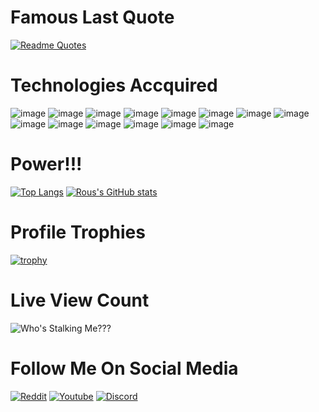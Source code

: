 # Famous Last Quote
[![Readme Quotes](https://quotes-github-readme.vercel.app/api?type=horizontal&theme=dracula&quote=The_Way_To_Remove_All_Bugs_Is_To_Remove_All_Programs)](https://github.com/piyushsuthar/github-readme-quotes)

# Technologies Accquired
![image](https://img.shields.io/badge/Java-ED8B00?style=for-the-badge&logo=openjdk&logoColor=white) ![image](https://img.shields.io/badge/C%23-239120?style=for-the-badge&logo=csharp&logoColor=white) ![image](https://img.shields.io/badge/JavaScript-323330?style=for-the-badge&logo=javascript&logoColor=F7DF1E) ![image](https://img.shields.io/badge/HTML5-E34F26?style=for-the-badge&logo=html5&logoColor=white) ![image](https://img.shields.io/badge/CSS3-1572B6?style=for-the-badge&logo=css3&logoColor=white) ![image](https://img.shields.io/badge/React-20232A?style=for-the-badge&logo=react&logoColor=61DAFB) ![image](https://img.shields.io/badge/.NET-512BD4?style=for-the-badge&logo=dotnet&logoColor=white) ![image](https://img.shields.io/badge/Material%20UI-007FFF?style=for-the-badge&logo=mui&logoColor=white) ![image](https://img.shields.io/badge/axios-671ddf?&style=for-the-badge&logo=axios&logoColor=white) ![image](https://img.shields.io/badge/MySQL-005C84?style=for-the-badge&logo=mysql&logoColor=white) ![image](https://img.shields.io/badge/Microsoft%20SQL%20Server-CC2927?style=for-the-badge&logo=microsoft%20sql%20server&logoColor=white)
![image](https://img.shields.io/badge/Jira-0052CC?style=for-the-badge&logo=Jira&logoColor=white) ![image](https://img.shields.io/badge/Figma-F24E1E?style=for-the-badge&logo=figma&logoColor=white) ![image](https://img.shields.io/badge/GitHub-100000?style=for-the-badge&logo=github&logoColor=white)


# Power!!!
[![Top Langs](https://github-readme-stats.vercel.app/api/top-langs/?username=Rous1141&layout=donut-vertical)](https://github.com/Rous1141/github-readme-stats)
[![Rous's GitHub stats](https://github-readme-stats.vercel.app/api?username=Rous1141)](https://github.com/Rous1141/github-readme-stats)

# Profile Trophies
[![trophy](https://github-profile-trophy.vercel.app/?username=Rous1141)](https://github.com/Rous1141/github-profile-trophy)

# Live View Count 
![Who's Stalking Me???](https://komarev.com/ghpvc/?username=Rous1141&color=blue&style=for-the-badge)

# Follow Me On Social Media
<a target="_blank" href="https://www.reddit.com/user/Rous1141">![Reddit](https://img.shields.io/badge/Reddit-FF4500?style=for-the-badge&logo=reddit&logoColor=white)</a>
<a target="_blank" href="https://youtube.com/@BlazeHendrix1141">![Youtube](https://img.shields.io/badge/YouTube-FF0000?style=for-the-badge&logo=youtube&logoColor=white)</a>
 <a target="_blank" href="https://discord.com/users/468087515090518027">![Discord](https://img.shields.io/badge/Discord-5865F2?style=for-the-badge&logo=discord&logoColor=white)</a>
